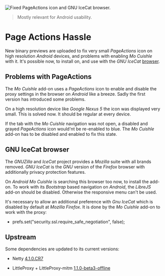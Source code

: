 ![](images/small-icon-and-icecat.png "Fixed PageActions icon and GNU IceCat browser.")

> Mostly relevant for Android usability.

# Page Actions Hassle

New binary previews are uploaded to fix very small *PageActions* icon on high 
resolution *Android* devices, and problems with enabling *Mo Cuishle* with it. 
It's possible now, to install on, and use with the *GNU IceCat* 
[browser](https://www.gnu.org/software/gnuzilla/).

## Problems with PageActions

The *Mo Cuishle* add-on uses a *PageActions* icon to enable and disable the 
proxy settings in the browser on *Android* like a breeze. Sadly the first 
version has introduced some problems. 

On a high resolution device like *Google Nexus 5* the icon was displayed very 
small. This is solved now. It should be regular at every device.

If the tab with the *Mo Cuishle* navigation was not open, a disabled and grayed 
*PageActions* icon would'nt be re-enabled to blue. The *Mo Cuishle* add-on has 
to be disabled and enabled to fix this state.

## GNU IceCat browser

The *GNUZilla* and *IceCat* project provides a *Mozilla* suite with all brands
removed. *GNU IceCat* is the *GNU* version of the *Firefox* browser with 
additionally privacy protection features.

On *Android* *Mo Cuishle* is searching this browser too now, to install the 
add-on. To work with its *Bootstrap* based navigation on *Android*, the 
*LibreJS* add-on should be disabled. Otherwise the responsive menu can't be 
used.

It's necessary to allow an additional preference with *Gnu IceCat* which is 
disabled by default at *Mozilla Firefox*. It is done by the *Mo Cuishle* add-on 
to work with the proxy:

 * prefs.set(&quot;security.ssl.require_safe_negotiation&quot;, false);

## Upstream

Some dependencies are updated to its current versions: 

* Netty [4.1.0.CR7](http://netty.io/news/2016/04/10/4-1-0-CR7.html)

* LittleProxy + LittleProxy-mitm 
[1.1.0-beta3-offline](https://github.com/ganskef/LittleProxy-parent)